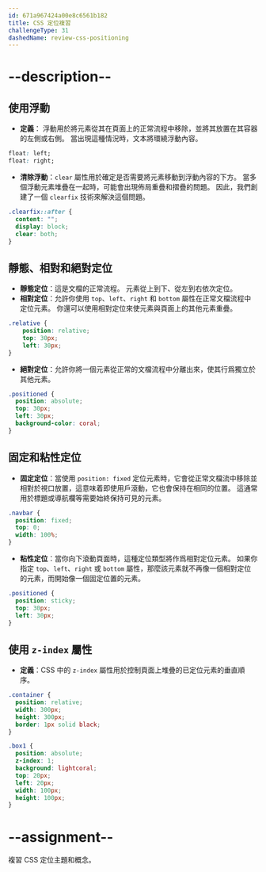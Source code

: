 ```yaml
---
id: 671a967424a00e8c6561b182
title: CSS 定位複習
challengeType: 31
dashedName: review-css-positioning
---
```


# --description--

## 使用浮動

- **定義**： 浮動用於將元素從其在頁面上的正常流程中移除，並將其放置在其容器的左側或右側。 當出現這種情況時，文本將環繞浮動內容。

```css
float: left;
float: right;
```

- **清除浮動**：`clear` 屬性用於確定是否需要將元素移動到浮動內容的下方。 當多個浮動元素堆疊在一起時，可能會出現佈局重疊和摺疊的問題。 因此，我們創建了一個 `clearfix` 技術來解決這個問題。

```css
.clearfix::after {
  content: "";
  display: block;
  clear: both;
}
```

## 靜態、相對和絕對定位

- **靜態定位**：這是文檔的正常流程。 元素從上到下、從左到右依次定位。
- **相對定位**：允許你使用 `top`、`left`、`right` 和 `bottom` 屬性在正常文檔流程中定位元素。 你還可以使用相對定位來使元素與頁面上的其他元素重疊。

```css
.relative {
    position: relative;
    top: 30px;
    left: 30px;
}
```

- **絕對定位**：允許你將一個元素從正常的文檔流程中分離出來，使其行爲獨立於其他元素。

```css
.positioned {
  position: absolute;
  top: 30px;
  left: 30px;
  background-color: coral;
}
```

## 固定和粘性定位

- **固定定位**：當使用 `position: fixed` 定位元素時，它會從正常文檔流中移除並相對於視口放置，這意味着即使用戶滾動，它也會保持在相同的位置。 這通常用於標題或導航欄等需要始終保持可見的元素。

```css
.navbar {
  position: fixed; 
  top: 0; 
  width: 100%; 
}
```

- **粘性定位**：當你向下滾動頁面時，這種定位類型將作爲相對定位元素。 如果你指定 `top`、`left`、`right` 或 `bottom` 屬性，那麼該元素就不再像一個相對定位的元素，而開始像一個固定位置的元素。

```css
.positioned {
  position: sticky;
  top: 30px;
  left: 30px;
}
```

## 使用 `z-index` 屬性

- **定義**：CSS 中的 `z-index` 屬性用於控制頁面上堆疊的已定位元素的垂直順序。

```css
.container {
  position: relative;
  width: 300px;
  height: 300px;
  border: 1px solid black;
}

.box1 {
  position: absolute;
  z-index: 1;
  background: lightcoral;
  top: 20px;
  left: 20px;
  width: 100px;
  height: 100px;
}
```

# --assignment--

複習 CSS 定位主題和概念。
